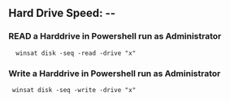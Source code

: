 
## Hard Drive Speed: --


### READ a Harddrive in Powershell run as Administrator
        
      winsat disk -seq -read -drive "x"


### Write a Harddrive in Powershell run as Administrator
  
     winsat disk -seq -write -drive "x"
